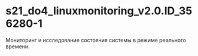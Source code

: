 # s21_do4_linuxmonitoring_v2.0.ID_356280-1
Мониторинг и исследование состояния системы в режиме реального времени.
